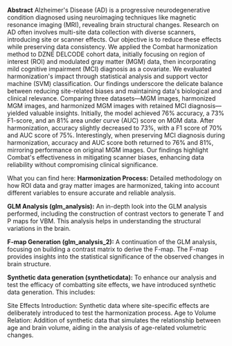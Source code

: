 **Abstract**
Alzheimer's Disease (AD) is a progressive neurodegenerative condition diagnosed using neuroimaging techniques like magnetic resonance imaging (MRI), revealing brain structural changes. Research on AD often involves multi-site data collection with diverse scanners, introducing site or scanner effects. Our objective is to reduce these effects while preserving data consistency. We applied the Combat harmonization method to DZNE DELCODE cohort data, initially focusing on region of interest (ROI) and modulated gray matter (MGM) data, then incorporating mild cognitive impairment (MCI) diagnosis as a covariate. We evaluated harmonization's impact through statistical analysis and support vector machine (SVM) classification. Our findings underscore the delicate balance between reducing site-related biases and maintaining data's biological and clinical relevance. Comparing three datasets—MGM images, harmonized MGM images, and harmonized MGM images with retained MCI diagnosis—yielded valuable insights. Initially, the model achieved 76\% accuracy, a 73\% F1-score, and an 81\% area under curve (AUC) score on MGM data. After harmonization, accuracy slightly decreased to 73\%, with a F1 score of 70\% and AUC score of 75\%. Interestingly, when preserving MCI diagnosis during harmonization, accuracy and AUC score both returned to 76\% and 81\%, mirroring performance on original MGM images. Our findings highlight Combat's effectiveness in mitigating scanner biases, enhancing data reliability without compromising clinical significance.

What you can find here:
**Harmonization Process:** Detailed methodology on how ROI data and gray matter images are harmonized, taking into account different variables to ensure accurate and reliable analysis.

**GLM Analysis (glm_analysis):** An in-depth look into the GLM analysis performed, including the construction of contrast vectors to generate T and P maps for VBM. This analysis helps in understanding the structural variations in the brain.

**F-map Generation (glm_analysis_2):** A continuation of the GLM analysis, focusing on building a contrast matrix to derive the F-map. The F-map provides insights into the statistical significance of the observed changes in brain structure.

**Synthetic data generation (syntheticdata):** To enhance our analysis and test the efficacy of combatting site effects, we have introduced synthetic data generation. This includes:

Site Effects Introduction: Synthetic data where site-specific effects are deliberately introduced to test the harmonization process.
Age to Volume Relation: Addition of synthetic data that simulates the relationship between age and brain volume, aiding in the analysis of age-related volumetric changes.
